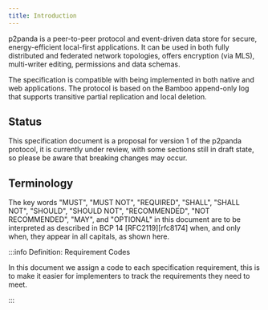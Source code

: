 ```yaml
---
title: Introduction
---
```


p2panda is a peer-to-peer protocol and event-driven data store for secure, energy-efficient local-first applications. It can be used in both fully distributed and federated network topologies, offers encryption (via MLS), multi-writer editing, permissions and data schemas.

The specification is compatible with being implemented in both native and web applications. The protocol is based on the Bamboo append-only log that supports transitive partial replication and local deletion.

## Status

This specification document is a proposal for version 1 of the p2panda protocol, it is currently under review, with some sections still in draft state, so please be aware that breaking changes may occur.

## Terminology

The key words "MUST", "MUST NOT", "REQUIRED", "SHALL", "SHALL NOT", "SHOULD", "SHOULD NOT", "RECOMMENDED", "NOT RECOMMENDED", "MAY", and "OPTIONAL" in this document are to be interpreted as described in BCP 14 [RFC2119][rfc8174] when, and only when, they appear in all capitals, as shown here.

:::info Definition: Requirement Codes

In this document we assign a code to each specification requirement, this is to make it easier for implementers to track the requirements they need to meet.

:::
